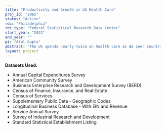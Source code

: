 ```yaml
---
title: "Productivity and Growth in US Health Care"
proj_id: "2065"
status: "Active"
rdc: "Philadelphia"
rdc_type: "Federal Statistical Research Data Center"
start_year: "2022"
end_year: ""
pi: "Atul Gupta"
abstract: "The US spends nearly twice on health care as do peer countries, without obtaining better population health outcomes. Hence studying the determinants of productivity of health care firms is of first order importance. I will leverage restricted Census files matched with external data to estimate different measures of firm-level productivity in the health care sector, and then quantify the effects of three different forces - competition, consolidation, and public insurance expansion - on productivity, growth and finances in this sector. These are important questions addressing policy concerns over the dramatic recent consolidation (and accompanying decline in competition) in healthcare, and benefits of taxpayer funded universal insurance coverage. I will combine confidential Census data (e. g. Census of Services, Census of Finance, Insurance & Real Estate, Services Annual Survey, American Community Survey and others), augmented with rich industry data, with sophisticated regression modeling to estimate the parameters of interest. "
layout: project
---
```


**Datasets Used:**

  - Annual Capital Expenditures Survey 
  - American Community Survey 
  - Business Enterprise Research and Development Survey (BERD) 
  - Census of Finance, Insurance, and Real Estate 
  - Census of Services 
  - Supplementary Public Data - Geographic Codes 
  - Longitudinal Business Database - With EIN and Revenue 
  - Service Annual Survey 
  - Survey of Industrial Research and Development 
  - Standard Statistical Establishment Listing 

